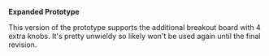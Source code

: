**Expanded Prototype** 

This version of the prototype supports the additional breakout board with 4 extra knobs. It's pretty unwieldy so likely won't be used again until the final revision.
